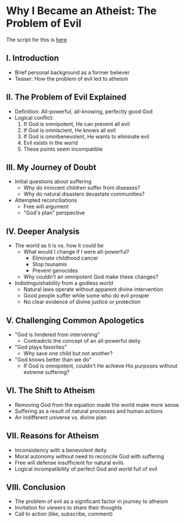 # Why I Became an Atheist: The Problem of Evil

The script for this is [here](./scripts/problem-of-evil.md)

## I. Introduction
- Brief personal background as a former believer
- Teaser: How the problem of evil led to atheism

## II. The Problem of Evil Explained
- Definition: All-powerful, all-knowing, perfectly good God
- Logical conflict:
  1. If God is omnipotent, He can prevent all evil
  2. If God is omniscient, He knows all evil
  3. If God is omnibenevolent, He wants to eliminate evil
  4. Evil exists in the world
  5. These points seem incompatible

## III. My Journey of Doubt
- Initial questions about suffering
  - Why do innocent children suffer from diseases?
  - Why do natural disasters devastate communities?
- Attempted reconciliations
  - Free will argument
  - "God's plan" perspective

## IV. Deeper Analysis
- The world as it is vs. how it could be
  - What would I change if I were all-powerful?
    - Eliminate childhood cancer
    - Stop tsunamis
    - Prevent genocides
  - Why couldn't an omnipotent God make these changes?
- Indistinguishability from a godless world
  - Natural laws operate without apparent divine intervention
  - Good people suffer while some who do evil prosper
  - No clear evidence of divine justice or protection

## V. Challenging Common Apologetics
- "God is hindered from intervening"
  - Contradicts the concept of an all-powerful deity
- "God plays favorites"
  - Why save one child but not another?
- "God knows better than we do"
  - If God is omnipotent, couldn't He achieve His purposes without extreme suffering?

## VI. The Shift to Atheism
- Removing God from the equation made the world make more sense
- Suffering as a result of natural processes and human actions
- An indifferent universe vs. divine plan

## VII. Reasons for Atheism
- Inconsistency with a benevolent deity
- Moral autonomy without need to reconcile God with suffering
- Free will defense insufficient for natural evils
- Logical incompatibility of perfect God and world full of evil

## VIII. Conclusion
- The problem of evil as a significant factor in journey to atheism
- Invitation for viewers to share their thoughts
- Call to action (like, subscribe, comment)


